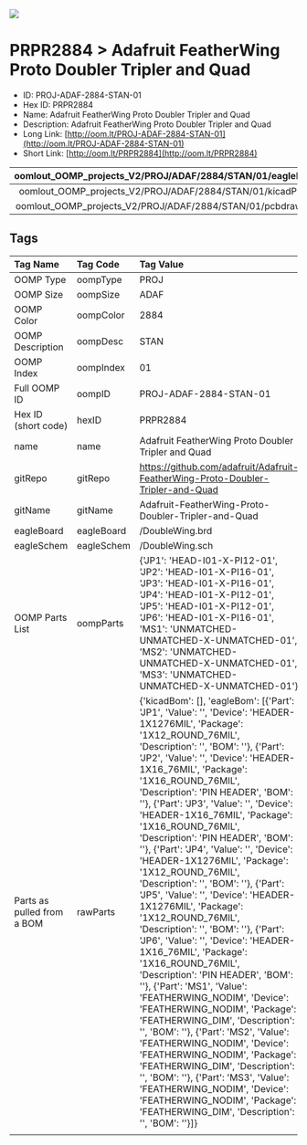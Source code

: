 


  
![][im]
# PRPR2884 > Adafruit FeatherWing Proto Doubler Tripler and Quad

- ID: PROJ-ADAF-2884-STAN-01
- Hex ID: PRPR2884
- Name: Adafruit FeatherWing Proto Doubler Tripler and Quad
- Description: Adafruit FeatherWing Proto Doubler Tripler and Quad
- Long Link: [http://oom.lt/PROJ-ADAF-2884-STAN-01](http://oom.lt/PROJ-ADAF-2884-STAN-01)
- Short Link: [http://oom.lt/PRPR2884](http://oom.lt/PRPR2884)
  

|oomlout_OOMP_projects_V2/PROJ/ADAF/2884/STAN/01/eagleImage.png|oomlout_OOMP_projects_V2/PROJ/ADAF/2884/STAN/01/eagleSchemImage.png|oomlout_OOMP_projects_V2/PROJ/ADAF/2884/STAN/01/kicadPcb3dFront.png|oomlout_OOMP_projects_V2/PROJ/ADAF/2884/STAN/01/kicadPcb3dBack.png|
| :---: | :---: | :---: | :---: |
|oomlout_OOMP_projects_V2/PROJ/ADAF/2884/STAN/01/kicadPcb3d.png|oomlout_OOMP_projects_V2/PROJ/ADAF/2884/STAN/01/bomBack.png|oomlout_OOMP_projects_V2/PROJ/ADAF/2884/STAN/01/bomFront.png|oomlout_OOMP_projects_V2/PROJ/ADAF/2884/STAN/01/pcbdraw.svg|
|oomlout_OOMP_projects_V2/PROJ/ADAF/2884/STAN/01/pcbdrawBack.svg||||

## Tags
  

|Tag Name|Tag Code|Tag Value|
| :--- | :--- | :--- |
|OOMP Type|oompType|PROJ|
|OOMP Size|oompSize|ADAF|
|OOMP Color|oompColor|2884|
|OOMP Description|oompDesc|STAN|
|OOMP Index|oompIndex|01|
|Full OOMP ID|oompID|PROJ-ADAF-2884-STAN-01|
|Hex ID (short code)|hexID|PRPR2884|
|name|name|Adafruit FeatherWing Proto Doubler Tripler and Quad|
|gitRepo|gitRepo|https://github.com/adafruit/Adafruit-FeatherWing-Proto-Doubler-Tripler-and-Quad|
|gitName|gitName|Adafruit-FeatherWing-Proto-Doubler-Tripler-and-Quad|
|eagleBoard|eagleBoard|/DoubleWing.brd|
|eagleSchem|eagleSchem|/DoubleWing.sch|
|OOMP Parts List|oompParts|{'JP1': 'HEAD-I01-X-PI12-01', 'JP2': 'HEAD-I01-X-PI16-01', 'JP3': 'HEAD-I01-X-PI16-01', 'JP4': 'HEAD-I01-X-PI12-01', 'JP5': 'HEAD-I01-X-PI12-01', 'JP6': 'HEAD-I01-X-PI16-01', 'MS1': 'UNMATCHED-UNMATCHED-X-UNMATCHED-01', 'MS2': 'UNMATCHED-UNMATCHED-X-UNMATCHED-01', 'MS3': 'UNMATCHED-UNMATCHED-X-UNMATCHED-01'}|
|Parts as pulled from a BOM|rawParts|{'kicadBom': [], 'eagleBom': [{'Part': 'JP1', 'Value': '', 'Device': 'HEADER-1X1276MIL', 'Package': '1X12_ROUND_76MIL', 'Description': '', 'BOM': ''}, {'Part': 'JP2', 'Value': '', 'Device': 'HEADER-1X16_76MIL', 'Package': '1X16_ROUND_76MIL', 'Description': 'PIN HEADER', 'BOM': ''}, {'Part': 'JP3', 'Value': '', 'Device': 'HEADER-1X16_76MIL', 'Package': '1X16_ROUND_76MIL', 'Description': 'PIN HEADER', 'BOM': ''}, {'Part': 'JP4', 'Value': '', 'Device': 'HEADER-1X1276MIL', 'Package': '1X12_ROUND_76MIL', 'Description': '', 'BOM': ''}, {'Part': 'JP5', 'Value': '', 'Device': 'HEADER-1X1276MIL', 'Package': '1X12_ROUND_76MIL', 'Description': '', 'BOM': ''}, {'Part': 'JP6', 'Value': '', 'Device': 'HEADER-1X16_76MIL', 'Package': '1X16_ROUND_76MIL', 'Description': 'PIN HEADER', 'BOM': ''}, {'Part': 'MS1', 'Value': 'FEATHERWING_NODIM', 'Device': 'FEATHERWING_NODIM', 'Package': 'FEATHERWING_DIM', 'Description': '', 'BOM': ''}, {'Part': 'MS2', 'Value': 'FEATHERWING_NODIM', 'Device': 'FEATHERWING_NODIM', 'Package': 'FEATHERWING_DIM', 'Description': '', 'BOM': ''}, {'Part': 'MS3', 'Value': 'FEATHERWING_NODIM', 'Device': 'FEATHERWING_NODIM', 'Package': 'FEATHERWING_DIM', 'Description': '', 'BOM': ''}]}|
||||



[im]: PROJ/ADAF/2884/STAN/01/kicadPcb3d_450.png

